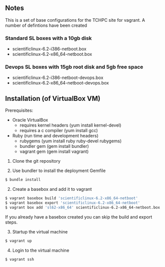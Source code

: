 ## Notes

This is a set of base configurations for the TCHPC site for vagrant. A
number of defintions have been created

### Standard SL boxes with a 10gb disk

* scientificlinux-6.2-i386-netboot.box
* scientificlinux-6.2-x86_64-netboot.box

### Devops SL boxes with 15gb root disk and 5gb free space

* scientificlinux-6.2-i386-netboot-devops.box
* scientificlinux-6.2-x86_64-netboot-devops.box

## Installation (of VirtualBox VM)

Prerequisites:

  - Oracle VirtualBox
    - requires kernel headers (yum install kernel-devel)
    - requires a c compiler (yum install gcc)
  - Ruby (run time and development headers)
    - rubygems (yum install ruby ruby-devel rubygems)
    - bundler gem (gem install bundler)
    - vagrant gem (gem install vagrant)

1. Clone the git repository

1. Use bundler to install the deployment Gemfile

```bash
$ bundle install
```

2. Create a basebox and add it to vagrant

```bash
$ vagrant basebox build 'scientificlinux-6.2-x86_64-netboot'
$ vagrant basebox export 'scientificlinux-6.2-x86_64-netboot'
$ vagrant box add 'sl62-x86_64' scientificlinux-6.2-x86_64-netboot.box
```

If you already have a basebox created you can skip the build and export
steps.

3. Startup the virtual machine

```bash
$ vagrant up
```

4. Login to the virtual machine

```bash
$ vagrant ssh
```
